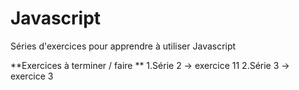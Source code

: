 # Javascript

Séries d'exercices pour apprendre à utiliser Javascript

**Exercices à terminer / faire ** 
1.Série 2 -> exercice 11
2.Série 3 -> exercice 3
